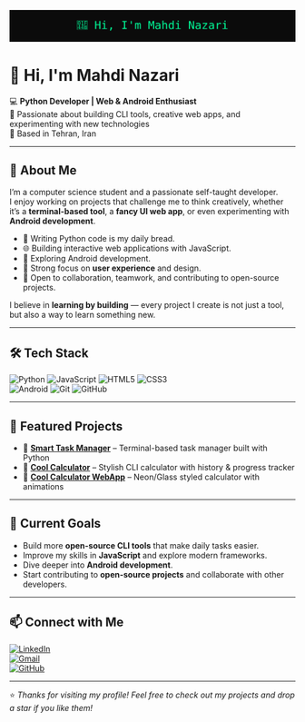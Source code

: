 <p align="center">
  <img src="https://github.com/NazariMahdi-Pro/NazariMahdi-Pro/blob/main/banner-dark.svg" alt="Hi, I'm Mahdi Nazari"/>
</p>


# 👋 Hi, I'm Mahdi Nazari  

💻 **Python Developer | Web & Android Enthusiast**  
🎯 Passionate about building CLI tools, creative web apps, and experimenting with new technologies  
📍 Based in Tehran, Iran  

---

## 🚀 About Me
I’m a computer science student and a passionate self-taught developer.  
I enjoy working on projects that challenge me to think creatively, whether it’s a **terminal-based tool**, a **fancy UI web app**, or even experimenting with **Android development**.  

- 🐍 Writing Python code is my daily bread.  
- 🌐 Building interactive web applications with JavaScript.  
- 📱 Exploring Android development.  
- 🎨 Strong focus on **user experience** and design.  
- 🤝 Open to collaboration, teamwork, and contributing to open-source projects.  

I believe in **learning by building** — every project I create is not just a tool, but also a way to learn something new.  

---

## 🛠 Tech Stack
![Python](https://img.shields.io/badge/Python-222222?style=for-the-badge&logo=python&logoColor=FFD43B)
![JavaScript](https://img.shields.io/badge/JavaScript-323330?style=for-the-badge&logo=javascript&logoColor=F7DF1E)
![HTML5](https://img.shields.io/badge/HTML5-E34F26?style=for-the-badge&logo=html5&logoColor=white)
![CSS3](https://img.shields.io/badge/CSS3-1572B6?style=for-the-badge&logo=css3&logoColor=white)  
![Android](https://img.shields.io/badge/Android-3DDC84?style=for-the-badge&logo=android&logoColor=white)
![Git](https://img.shields.io/badge/Git-F05032?style=for-the-badge&logo=git&logoColor=white)
![GitHub](https://img.shields.io/badge/GitHub-181717?style=for-the-badge&logo=github&logoColor=white)

---

## 🌟 Featured Projects
- 🔹 [**Smart Task Manager**](https://github.com/NazariMahdi-Pro/smart-task-manager) – Terminal-based task manager built with Python  
- 🔹 [**Cool Calculator**](https://github.com/NazariMahdi-Pro/cool-calculator) – Stylish CLI calculator with history & progress tracker  
- 🔹 [**Cool Calculator WebApp**](https://github.com/NazariMahdi-Pro/cool-calculator-webApp) – Neon/Glass styled calculator with animations  

---

## 🎯 Current Goals
- Build more **open-source CLI tools** that make daily tasks easier.  
- Improve my skills in **JavaScript** and explore modern frameworks.  
- Dive deeper into **Android development**.  
- Start contributing to **open-source projects** and collaborate with other developers.  

---

## 📫 Connect with Me
[![LinkedIn](https://img.shields.io/badge/LinkedIn-0077B5?style=for-the-badge&logo=linkedin&logoColor=white)](https://www.linkedin.com/)  
[![Gmail](https://img.shields.io/badge/Gmail-D14836?style=for-the-badge&logo=gmail&logoColor=white)](mailto:yourmail@gmail.com)  
[![GitHub](https://img.shields.io/badge/GitHub-181717?style=for-the-badge&logo=github&logoColor=white)](https://github.com/NazariMahdi-Pro)

---

⭐️ *Thanks for visiting my profile! Feel free to check out my projects and drop a star if you like them!*
